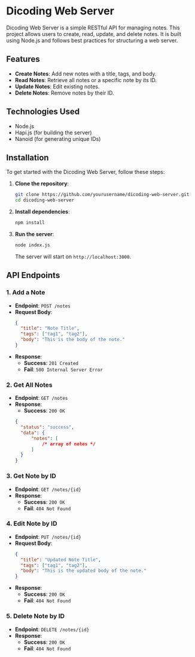 # Dicoding Web Server

Dicoding Web Server is a simple RESTful API for managing notes. This project allows users to create, read, update, and delete notes. It is built using Node.js and follows best practices for structuring a web server.

## Features

- **Create Notes**: Add new notes with a title, tags, and body.
- **Read Notes**: Retrieve all notes or a specific note by its ID.
- **Update Notes**: Edit existing notes.
- **Delete Notes**: Remove notes by their ID.

## Technologies Used

- Node.js
- Hapi.js (for building the server)
- Nanoid (for generating unique IDs)

## Installation

To get started with the Dicoding Web Server, follow these steps:

1. **Clone the repository**:

   ```bash
   git clone https://github.com/yourusername/dicoding-web-server.git
   cd dicoding-web-server
   ```

2. **Install dependencies**:

   ```bash
   npm install
   ```

3. **Run the server**:

   ```bash
   node index.js
   ```

   The server will start on `http://localhost:3000`.

## API Endpoints

### 1. Add a Note

- **Endpoint**: `POST /notes`
- **Request Body**:
  ```json
  {
  	"title": "Note Title",
  	"tags": ["tag1", "tag2"],
  	"body": "This is the body of the note."
  }
  ```
- **Response**:
  - **Success**: `201 Created`
  - **Fail**: `500 Internal Server Error`

### 2. Get All Notes

- **Endpoint**: `GET /notes`
- **Response**:
  - **Success**: `200 OK`
  ```json
  {
  	"status": "success",
  	"data": {
  		"notes": [
  			/* array of notes */
  		]
  	}
  }
  ```

### 3. Get Note by ID

- **Endpoint**: `GET /notes/{id}`
- **Response**:
  - **Success**: `200 OK`
  - **Fail**: `404 Not Found`

### 4. Edit Note by ID

- **Endpoint**: `PUT /notes/{id}`
- **Request Body**:
  ```json
  {
  	"title": "Updated Note Title",
  	"tags": ["tag1", "tag2"],
  	"body": "This is the updated body of the note."
  }
  ```
- **Response**:
  - **Success**: `200 OK`
  - **Fail**: `404 Not Found`

### 5. Delete Note by ID

- **Endpoint**: `DELETE /notes/{id}`
- **Response**:
  - **Success**: `200 OK`
  - **Fail**: `404 Not Found`
